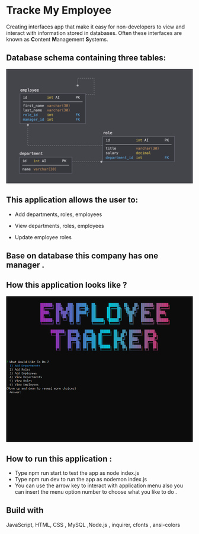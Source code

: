 # Tracke My Employee

Creating interfaces app that make it easy for non-developers to view and interact with information stored in databases. Often these interfaces are known as **C**ontent **M**anagement **S**ystems.

## Database schema containing three tables:

![Database Schema](Assets/schema.png)

 ## This application  allows the user to:

  * Add departments, roles, employees

  * View departments, roles, employees

  * Update employee roles

  ## Base on database this company has one manager .

  ## How this application looks like ?

![Application](Assets/app.PNG)


  ## How to run this application :
  * Type npm run start to test the app as node index.js
  * Type npm run dev to run the app as nodemon index.js
  * You can use the arrow key to interact with application menu  also you can insert the menu option number to choose what you like to do .


## Build with

JavaScript, HTML, CSS , MySQL ,Node.js , inquirer, cfonts , ansi-colors